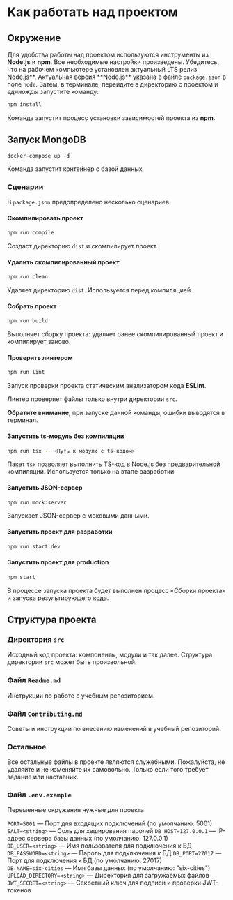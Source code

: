 # Как работать над проектом

## Окружение

Для удобства работы над проектом используются инструменты из **Node.js** и **npm**. Все необходимые настройки произведены. Убедитесь, что на рабочем компьютере установлен актуальный LTS релиз Node.js**. Актуальная версия **Node.js\*\* указана в файле `package.json` в поле `node`. Затем, в терминале, перейдите в директорию с проектом и _единожды_ запустите команду:

```bash
npm install
```

Команда запустит процесс установки зависимостей проекта из **npm**.

## Запуск MongoDB

```
docker-compose up -d
```

Команда запустит контейнер с базой данных

### Сценарии

В `package.json` предопределено несколько сценариев.

#### Скомпилировать проект

```bash
npm run compile
```

Создаст директорию `dist` и скомпилирует проект.

#### Удалить скомпилированный проект

```bash
npm run clean
```

Удаляет директорию `dist`. Используется перед компиляцией.

#### Собрать проект

```bash
npm run build
```

Выполняет сборку проекта: удаляет ранее скомпилированный проект и компилирует заново.

#### Проверить линтером

```bash
npm run lint
```

Запуск проверки проекта статическим анализатором кода **ESLint**.

Линтер проверяет файлы только внутри директории `src`.

**Обратите внимание**, при запуске данной команды, ошибки выводятся в терминал.

#### Запустить ts-модуль без компиляции

```bash
npm run tsx -- <Путь к модулю с ts-кодом>
```

Пакет `tsx` позволяет выполнить TS-код в Node.js без предварительной компиляции. Используется только на этапе разработки.

#### Запустить JSON-сервер

```bash
npm run mock:server
```

Запускает JSON-сервер с моковыми данными.

#### Запустить проект для разработки

```bash
npm run start:dev
```

#### Запустить проект для production

```bash
npm start
```

В процессе запуска проекта будет выполнен процесс «Сборки проекта» и запуска результирующего кода.

## Структура проекта

### Директория `src`

Исходный код проекта: компоненты, модули и так далее. Структура директории `src` может быть произвольной.

### Файл `Readme.md`

Инструкции по работе с учебным репозиторием.

### Файл `Contributing.md`

Советы и инструкции по внесению изменений в учебный репозиторий.

### Остальное

Все остальные файлы в проекте являются служебными. Пожалуйста, не удаляйте и не изменяйте их самовольно. Только если того требует задание или наставник.

### Файл `.env.example`

Переменные окружения нужные для проекта

`PORT=5001` — Порт для входящих подключений (по умолчанию: 5001)  
`SALT=<string>` — Соль для хеширования паролей
`DB_HOST=127.0.0.1` — IP-адрес сервера базы данных (по умолчанию: 127.0.0.1)  
`DB_USER=<string>` — Имя пользователя для подключения к БД
`DB_PASSWORD=<string>` — Пароль для подключения к БД
`DB_PORT=27017` — Порт для подключения к БД (по умолчанию: 27017)  
`DB_NAME=six-cities` — Имя базы данных (по умолчанию: "six-cities")
`UPLOAD_DIRECTORY=<string>` — Директория для загружаемых файлов
`JWT_SECRET=<string>` — Секретный ключ для подписи и проверки JWT-токенов
